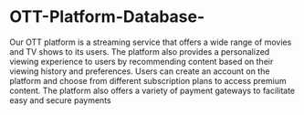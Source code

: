 # OTT-Platform-Database-
Our OTT platform is a streaming service that offers a wide range of movies and TV
shows to its users. The platform also provides a personalized viewing experience to users
by recommending content based on their viewing history and preferences. Users can
create an account on the platform and choose from different subscription plans to access
premium content. The platform also offers a variety of payment gateways to facilitate
easy and secure payments
